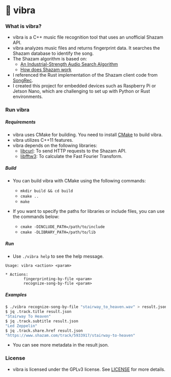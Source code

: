 # 🎵 vibra

### What is vibra?
* vibra is a C++ music file recognition tool that uses an unofficial Shazam API.
* vibra analyzes music files and returns fingerprint data. It searches the Shazam database to identify the song.
* The Shazam algorithm is based on:
    * [An Industrial-Strength Audio Search Algorithm](https://www.ee.columbia.edu/~dpwe/papers/Wang03-shazam.pdf)
    * [How does Shazam work](https://www.cameronmacleod.com/blog/how-does-shazam-work)
* I referenced the Rust implementation of the Shazam client code from [SongRec](https://github.com/marin-m/SongRec/tree/master).
* I created this project for embedded devices such as Raspberry Pi or Jetson Nano, which are challenging to set up with Python or Rust environments.

### Run vibra

##### Requirements

* vibra uses CMake for building. You need to install [CMake](https://cmake.org/) to build vibra.
* vibra utilizes C++11 features.
* vibra depends on the following libraries:
    * [libcurl](https://curl.se/libcurl/): To send HTTP requests to the Shazam API.
    * [libfftw3](http://www.fftw.org/): To calculate the Fast Fourier Transform.

##### Build
* You can build vibra with CMake using the following commands:
    * `mkdir build && cd build`
    * `cmake ..`
    * `make`

* If you want to specify the paths for libraries or include files, you can use the commands below:
    * `cmake -DINCLUDE_PATH=/path/to/include`
    * `cmake -DLIBRARY_PATH=/path/to/lib`
    

##### Run
* Use `./vibra help` to see the help message.

```
Usage: vibra <action> <param>

* Actions:
        fingerprinting-by-file <param>
        recognize-song-by-file <param>
```

##### Examples
```bash
$ ./vibra recognize-song-by-file "stairway_to_heaven.wav" > result.json
$ jq .track.title result.json
"Stairway To Heaven"
$ jq .track.subtitle result.json
"Led Zeppelin"
$ jq .track.share.href result.json
"https://www.shazam.com/track/5933917/stairway-to-heaven"
```
* You can see more metadata in the result json.

### License
* vibra is licensed under the GPLv3 license. See [LICENSE](LICENSE) for more details.
